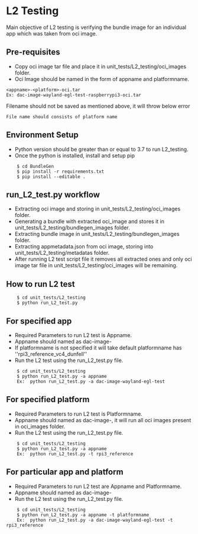 # L2 Testing
Main objective of L2 testing is verifying the bundle image for an individual app which was taken from oci image.

## Pre-requisites
* Copy oci image tar file and place it in unit_tests/L2_testing/oci_images folder.
* Oci Image should be named in the form of appname and platformname.
```
<appname>-<platform>-oci.tar
Ex: dac-image-wayland-egl-test-raspberrypi3-oci.tar
```
Filename should not be saved as mentioned above, it will throw below error
```
File name should consists of platform name
```

## Environment Setup
* Python version should be greater than or equal to 3.7 to run L2_testing.
* Once the python is installed, install and setup pip
```console
    $ cd BundleGen
    $ pip install -r requirements.txt
    $ pip install --editable .
```

## run_L2_test.py workflow
* Extracting oci image and storing in unit_tests/L2_testing/oci_images folder.
* Generating a bundle with extracted oci_image and stores it in unit_tests/L2_testing/bundlegen_images folder.
* Extracting bundle image in unit_tests/L2_testing/bundlegen_images folder.
* Extracting appmetadata.json from oci image, storing into unit_tests/L2_testing/metadatas folder.
* After running L2 test script file it removes all extracted ones and only oci image tar file in unit_tests/L2_testing/oci_images will be remaining.


## How to run L2 test
```console
    $ cd unit_tests/L2_testing
    $ python run_L2_test.py
```

## For specified app
* Required Parameters to run L2 test is Appname.
* Appname should named as dac-image-<Appname>
* If platformname is not specified it will take default platformname has ''rpi3_reference_vc4_dunfell''
* Run the L2 test using the run_L2_test.py file.
```console
    $ cd unit_tests/L2_testing
    $ python run_L2_test.py -a appname
    Ex:  python run_L2_test.py -a dac-image-wayland-egl-test
```
## For specified platform
* Required Parameters to run L2 test is Platformname.
* Appname should named as dac-image-<Appname>, it will run all oci images present in oci_images folder.
* Run the L2 test using the run_L2_test.py file.
```console
    $ cd unit_tests/L2_testing
    $ python run_L2_test.py -a appname
    Ex:  python run_L2_test.py -t rpi3_reference
```
## For particular app and platform
* Required Parameters to run L2 test are Appname and Platformname.
* Appname should named as dac-image-<Appname>
* Run the L2 test using the run_L2_test.py file.
```console
    $ cd unit_tests/L2_testing
    $ python run_L2_test.py -a appname -t platformname
    Ex:  python run_L2_test.py -a dac-image-wayland-egl-test -t rpi3_reference
```